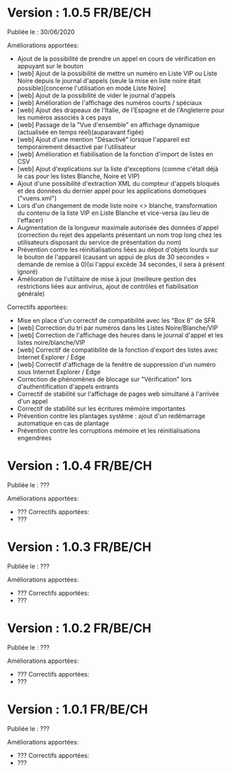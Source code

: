 # Version : 1.0.5 FR/BE/CH

Publiée le : 30/06/2020

Améliorations apportées:
- Ajout de la possibilité de prendre un appel en cours de vérification en appuyant sur le bouton
- [web] Ajout de la possibilité de mettre un numéro en Liste VIP ou Liste Noire depuis le journal d'appels (seule la mise en liste noire était possible)[concerne l'utilisation en mode Liste Noire]
- [web] Ajout de la possibilité de vider le journal d'appels
- [web] Amélioration de l'affichage des numéros courts / spéciaux
- [web] Ajout des drapeaux de l'Italie, de l'Espagne et de l'Angleterre pour les numéros associés à ces pays
- [web] Passage de la "Vue d'ensemble" en affichage dynamique (actualisée en temps réel)(auparavant figée)
- [web] Ajout d'une mention "Désactivé" lorsque l'appareil est temporairement désactivé par l'utilisateur
- [web] Amélioration et fiabilisation de la fonction d'import de listes en CSV
- [web] Ajout d'explications sur la liste d'exceptions (comme c'était déjà le cas pour les listes Blanche, Noire et VIP)
- Ajout d'une possibilité d'extraction XML du compteur d'appels bloqués et des données du dernier appel pour les applications domotiques ("vuens.xml")
- Lors d'un changement de mode liste noire <> blanche, transformation du contenu de la liste VIP en Liste Blanche et vice-versa (au lieu de l'effacer)
- Augmentation de la longueur maximale autorisée des données d'appel (correction du rejet des appelants présentant un nom trop long chez les utilisateurs disposant du service de présentation du nom)
- Prévention contre les réinitialisations liées au dépot d'objets lourds sur le bouton de l'appareil (causant un appui de plus de 30 secondes = demande de remise à 0)(si l'appui excède 34 secondes, il sera à présent ignoré)
- Amélioration de l'utilitaire de mise à jour (meilleure gestion des restrictions liées aux antivirus, ajout de contrôles et fiabilisation générale)

Correctifs apportées:
- Mise en place d'un correctif de compatibilité avec les "Box 8" de SFR
- [web] Correction du tri par numéros dans les Listes Noire/Blanche/VIP
- [web] Correction de l'affichage des heures dans le journal d'appel et les listes noire/blanche/VIP
- [web] Correctif de compatibilité de la fonction d'export des listes avec Internet Explorer / Edge
- [web] Correctif d'affichage de la fenêtre de suppression d'un numéro sous Internet Explorer / Edge
- Correction de phénomènes de blocage sur "Vérification" lors d'authentification d'appels entrants
- Correctif de stabilité sur l'affichage de pages web simultané à l'arrivée d'un appel
- Correctif de stabilité sur les écritures mémoire importantes
- Prévention contre les plantages système : ajout d'un redémarrage automatique en cas de plantage
- Prévention contre les corruptions mémoire et les réinitialisations engendrées

# Version : 1.0.4 FR/BE/CH

Publiée le : ???

Améliorations apportées:
- ???
Correctifs apportées:
- ???

# Version : 1.0.3 FR/BE/CH

Publiée le : ???

Améliorations apportées:
- ???
Correctifs apportées:
- ???


# Version : 1.0.2 FR/BE/CH

Publiée le : ???

Améliorations apportées:
- ???
Correctifs apportées:
- ???


# Version : 1.0.1 FR/BE/CH

Publiée le : ???

Améliorations apportées:
- ???
Correctifs apportées:
- ???
